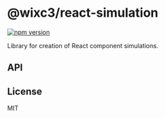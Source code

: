 # @wixc3/react-simulation

[![npm version](https://img.shields.io/npm/v/@wixc3/react-simulation.svg)](https://www.npmjs.com/package/@wixc3/react-simulation)

Library for creation of React component simulations.

## API

## License

MIT
